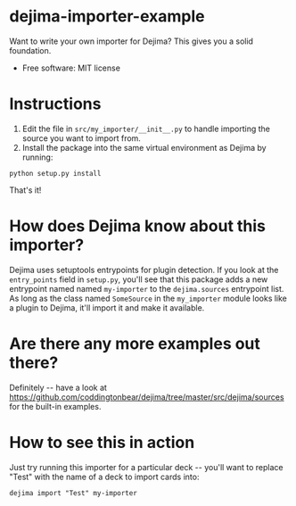 # dejima-importer-example


Want to write your own importer for Dejima?  This gives you a solid foundation.

* Free software: MIT license

# Instructions

1. Edit the file in `src/my_importer/__init__.py` to handle importing the source you want to import from.
2. Install the package into the same virtual environment as Dejima by running:

```
python setup.py install
```

That's it!

# How does Dejima know about this importer?

Dejima uses setuptools entrypoints for plugin detection.  If you look at the `entry_points` field in `setup.py`, you'll see that this package adds a new entrypoint named named `my-importer` to the `dejima.sources` entrypoint list.  As long as the class named `SomeSource` in the `my_importer` module looks like a plugin to Dejima, it'll import it and make it available.

# Are there any more examples out there?

Definitely -- have a look at https://github.com/coddingtonbear/dejima/tree/master/src/dejima/sources for the built-in examples.

# How to see this in action

Just try running this importer for a particular deck -- you'll want to replace "Test" with the name of a deck to import cards into:

```
dejima import "Test" my-importer
```
